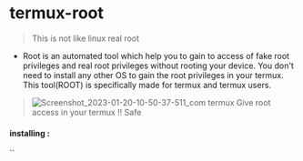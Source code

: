 # termux-root
> This is not like linux real root
   + Root is an automated tool which help you to gain to access of fake root privileges and real root privileges without rooting your device. You don't need to install any other OS to gain the root privileges in your termux. This tool(ROOT) is specifically made for termux and termux users.

> ![Screenshot_2023-01-20-10-50-37-511_com termux](https://user-images.githubusercontent.com/79422726/213639647-bde51b1d-6d28-40e8-b24a-b67c1a0ca6a1.jpg)
> Give root access in your termux !! Safe 

#### installing :
  ``
